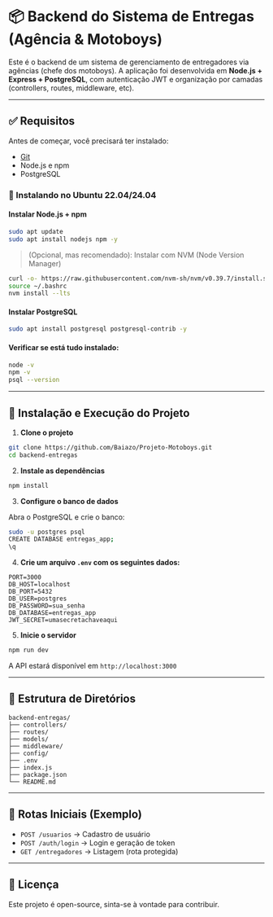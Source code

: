 # 📦 Backend do Sistema de Entregas (Agência & Motoboys)

Este é o backend de um sistema de gerenciamento de entregadores via agências (chefe dos motoboys). A aplicação foi desenvolvida em **Node.js + Express + PostgreSQL**, com autenticação JWT e organização por camadas (controllers, routes, middleware, etc).

---

## ✅ Requisitos

Antes de começar, você precisará ter instalado:

- [Git](https://git-scm.com/)
- Node.js e npm
- PostgreSQL

### 🔧 Instalando no Ubuntu 22.04/24.04

#### Instalar Node.js + npm
```bash
sudo apt update
sudo apt install nodejs npm -y
```

> (Opcional, mas recomendado): Instalar com NVM (Node Version Manager)
```bash
curl -o- https://raw.githubusercontent.com/nvm-sh/nvm/v0.39.7/install.sh | bash
source ~/.bashrc
nvm install --lts
```

#### Instalar PostgreSQL
```bash
sudo apt install postgresql postgresql-contrib -y
```

#### Verificar se está tudo instalado:
```bash
node -v
npm -v
psql --version
```

---

## 🚀 Instalação e Execução do Projeto

1. **Clone o projeto**
```bash
git clone https://github.com/Baiazo/Projeto-Motoboys.git
cd backend-entregas
```

2. **Instale as dependências**
```bash
npm install
```

3. **Configure o banco de dados**

Abra o PostgreSQL e crie o banco:
```bash
sudo -u postgres psql
CREATE DATABASE entregas_app;
\q
```

4. **Crie um arquivo `.env` com os seguintes dados:**
```env
PORT=3000
DB_HOST=localhost
DB_PORT=5432
DB_USER=postgres
DB_PASSWORD=sua_senha
DB_DATABASE=entregas_app
JWT_SECRET=umasecretachaveaqui
```

5. **Inicie o servidor**
```bash
npm run dev
```

A API estará disponível em `http://localhost:3000`

---

## 📂 Estrutura de Diretórios

```
backend-entregas/
├── controllers/
├── routes/
├── models/
├── middleware/
├── config/
├── .env
├── index.js
├── package.json
└── README.md
```

---

## 📮 Rotas Iniciais (Exemplo)

- `POST /usuarios` → Cadastro de usuário
- `POST /auth/login` → Login e geração de token
- `GET /entregadores` → Listagem (rota protegida)

---

## 📄 Licença

Este projeto é open-source, sinta-se à vontade para contribuir.
